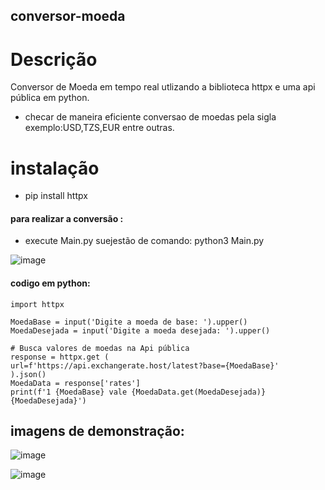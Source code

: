 ## conversor-moeda

# Descrição
Conversor de Moeda em tempo real utlizando a biblioteca httpx e uma api pública em python. 

- checar de maneira eficiente conversao de moedas pela sigla exemplo:USD,TZS,EUR entre outras.


# instalação
- pip install httpx

#### para realizar a conversão :
- execute Main.py
suejestão de comando: python3 Main.py

![image](https://user-images.githubusercontent.com/116848225/211287397-1964f87e-5f98-4a14-a49e-4fc166ceb818.png)

#### codigo em python:

```
import httpx

MoedaBase = input('Digite a moeda de base: ').upper()
MoedaDesejada = input('Digite a moeda desejada: ').upper()

# Busca valores de moedas na Api pública
response = httpx.get (
url=f'https://api.exchangerate.host/latest?base={MoedaBase}'
).json()
MoedaData = response['rates']
print(f'1 {MoedaBase} vale {MoedaData.get(MoedaDesejada)} {MoedaDesejada}')
```


## imagens de demonstração:
![image](https://user-images.githubusercontent.com/116848225/211288291-23bc757d-ed00-454b-98d5-d87c420d810f.png)

![image](https://user-images.githubusercontent.com/116848225/211288003-9cda5c0e-ab83-4a87-b83a-abdae731a4ac.png)

